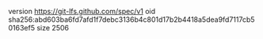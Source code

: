 version https://git-lfs.github.com/spec/v1
oid sha256:abd603ba6fd7afd1f7debc3136b4c801d17b2b4418a5dea9fd7117cb50163ef5
size 2506

